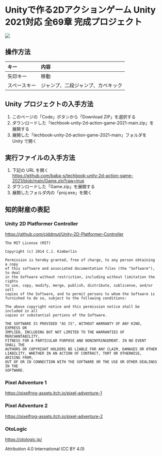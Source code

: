 # Unityで作る2Dアクションゲーム Unity 2021対応 全69章 完成プロジェクト

![](./game.gif)

## 操作方法

|キー|内容|
|:--|:--|
|矢印キー|移動|
|スペースキー|ジャンプ、二段ジャンプ、カベキック|

## Unity プロジェクトの入手方法

1. このページの「Code」ボタンから「Download ZIP」を選択する
2. ダウンロードした「techbook-unity-2d-action-game-2021-main.zip」を展開する
3. 展開した「techbook-unity-2d-action-game-2021-main」フォルダを Unity で開く

## 実行ファイルの入手方法

1. 下記の URL を開く  
https://github.com/baba-s/techbook-unity-2d-action-game-2021/blob/main/Game.zip?raw=true  
2. ダウンロードした「Game.zip」を展開する
3. 展開したフォルダ内の「proj.exe」を開く

## 知的財産の表記

### Unity 2D Platformer Controller

https://github.com/cjddmut/Unity-2D-Platformer-Controller

```
The MIT License (MIT)

Copyright (c) 2014 C.J. Kimberlin

Permission is hereby granted, free of charge, to any person obtaining a copy
of this software and associated documentation files (the "Software"), to deal
in the Software without restriction, including without limitation the rights
to use, copy, modify, merge, publish, distribute, sublicense, and/or sell
copies of the Software, and to permit persons to whom the Software is
furnished to do so, subject to the following conditions:

The above copyright notice and this permission notice shall be included in all
copies or substantial portions of the Software.

THE SOFTWARE IS PROVIDED "AS IS", WITHOUT WARRANTY OF ANY KIND, EXPRESS OR
IMPLIED, INCLUDING BUT NOT LIMITED TO THE WARRANTIES OF MERCHANTABILITY,
FITNESS FOR A PARTICULAR PURPOSE AND NONINFRINGEMENT. IN NO EVENT SHALL THE
AUTHORS OR COPYRIGHT HOLDERS BE LIABLE FOR ANY CLAIM, DAMAGES OR OTHER
LIABILITY, WHETHER IN AN ACTION OF CONTRACT, TORT OR OTHERWISE, ARISING FROM,
OUT OF OR IN CONNECTION WITH THE SOFTWARE OR THE USE OR OTHER DEALINGS IN THE
SOFTWARE.
```

### Pixel Adventure 1

https://pixelfrog-assets.itch.io/pixel-adventure-1

### Pixel Adventure 2

https://pixelfrog-assets.itch.io/pixel-adventure-2

### OtoLogic

https://otologic.jp/

Attribution 4.0 International (CC BY 4.0)